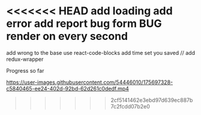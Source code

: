 <<<<<<< HEAD
add loading
add error
add report bug form
BUG render on every second
=======
add wrong to the base use react-code-blocks
add time 
set you saved //
add redux-wrapper



Progress so far

https://user-images.githubusercontent.com/54446010/175697328-c5840465-ee24-402d-92bd-62d261c0dedf.mp4

>>>>>>> 2cf5141462e3ebd97d639ec887b7c2fcdd07b2e0

